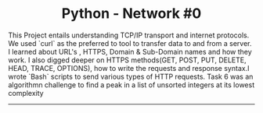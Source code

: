 <center> <h1>Python - Network #0</h1> </center>
This Project entails understanding TCP/IP transport and internet protocols. We used `curl` as the preferred to tool to transfer data to and from a server. I learned about URL's , HTTPS, Domain & Sub-Domain names and how they work. I also digged deeper on HTTPS methods(GET, POST, PUT, DELETE, HEAD, TRACE, OPTIONS), how to write the requests and response syntax.I wrote `Bash` scripts to send various types of HTTP requests. Task 6 was an algorithmn challenge to find a peak in a list of unsorted integers at its lowest complexity

---
<center>
